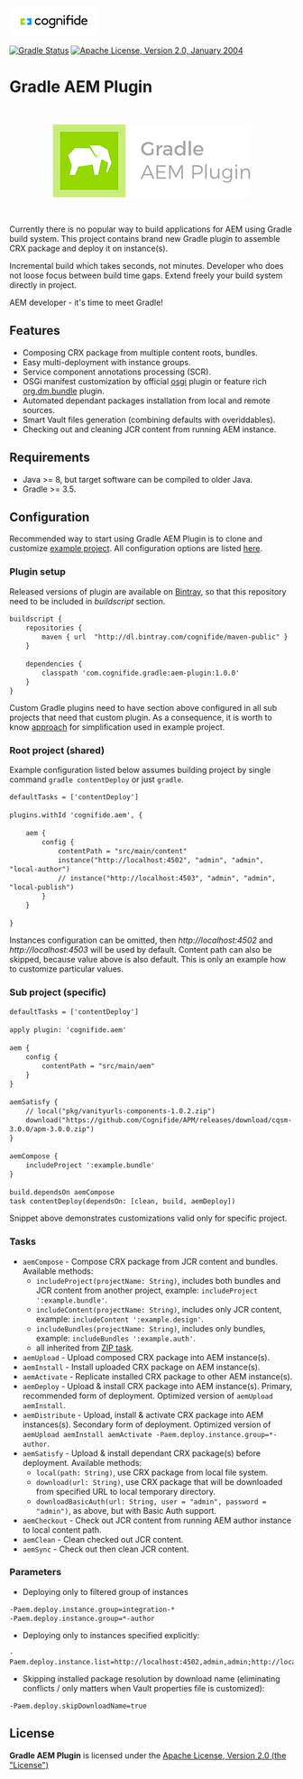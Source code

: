 ![Cognifide logo](doc/cognifide-logo.png)

[![Gradle Status](https://gradleupdate.appspot.com/Cognifide/gradle-aem-plugin/status.svg)](https://gradleupdate.appspot.com/Cognifide/gradle-aem-plugin/status)
[![Apache License, Version 2.0, January 2004](https://img.shields.io/github/license/Cognifide/gradle-aem-plugin.svg?label=License)](http://www.apache.org/licenses/)

# Gradle AEM Plugin

<br>
<p align="center">
  <img src="doc/logo.png" alt="Gradle AEM Plugin Logo"/>
</p>
<br>

Currently there is no popular way to build applications for AEM using Gradle build system. This project contains brand new Gradle plugin to assemble CRX package and deploy it on instance(s).

Incremental build which takes seconds, not minutes. Developer who does not loose focus between build time gaps. Extend freely your build system directly in project. 

AEM developer - it's time to meet Gradle!

## Features

* Composing CRX package from multiple content roots, bundles.
* Easy multi-deployment with instance groups.
* Service component annotations processing (SCR).
* OSGi manifest customization by official [osgi](https://docs.gradle.org/current/userguide/osgi_plugin.html) plugin or feature rich [org.dm.bundle](https://github.com/TomDmitriev/gradle-bundle-plugin) plugin.
* Automated dependant packages installation from local and remote sources.
* Smart Vault files generation (combining defaults with overiddables).
* Checking out and cleaning JCR content from running AEM instance.

## Requirements

* Java >= 8, but target software can be compiled to older Java.
* Gradle  >= 3.5.

## Configuration

Recommended way to start using Gradle AEM Plugin is to clone and customize [example project](https://github.com/Cognifide/gradle-aem-example).
All configuration options are listed [here](src/main/kotlin/com/cognifide/gradle/aem/AemConfig.kt).

### Plugin setup

Released versions of plugin are available on [Bintray](https://bintray.com/cognifide/maven-public/gradle-aem-plugin), 
so that this repository need to be included in *buildscript* section.


```
buildscript {
    repositories {
        maven { url  "http://dl.bintray.com/cognifide/maven-public" }
    }
    
    dependencies {
        classpath 'com.cognifide.gradle:aem-plugin:1.0.0'
    }
}

```

Custom Gradle plugins need to have section above configured in all sub projects that need that custom plugin.
As a consequence, it is worth to know [approach](https://github.com/Cognifide/gradle-aem-example/blob/master/gradle/buildscript.gradle) for simplification used in example project.

### Root project (shared)

Example configuration listed below assumes building project by single command `gradle contentDeploy` or just `gradle`.

```
defaultTasks = ['contentDeploy']

plugins.withId 'cognifide.aem', {

    aem {
        config {
            contentPath = "src/main/content"
            instance("http://localhost:4502", "admin", "admin", "local-author")
            // instance("http://localhost:4503", "admin", "admin", "local-publish")
        }
    }

}

```

Instances configuration can be omitted, then *http://localhost:4502* and *http://localhost:4503* will be used by default.
Content path can also be skipped, because value above is also default. This is only an example how to customize particular values.


### Sub project (specific)

```
defaultTasks = ['contentDeploy']

apply plugin: 'cognifide.aem'

aem {
    config {
        contentPath = "src/main/aem"
    }
}

aemSatisfy {
    // local("pkg/vanityurls-components-1.0.2.zip")
    download("https://github.com/Cognifide/APM/releases/download/cqsm-3.0.0/apm-3.0.0.zip")
}

aemCompose {
    includeProject ':example.bundle'
}

build.dependsOn aemCompose
task contentDeploy(dependsOn: [clean, build, aemDeploy])

```

Snippet above demonstrates customizations valid only for specific project.

### Tasks

* `aemCompose` - Compose CRX package from JCR content and bundles. Available methods:
    * `includeProject(projectName: String)`, includes both bundles and JCR content from another project, example: `includeProject ':example.bundle'`.
    * `includeContent(projectName: String)`, includes only JCR content, example: `includeContent ':example.design'`.
    * `includeBundles(projectName: String)`, includes only bundles, example: `includeBundles ':example.auth'`.
    * all inherited from [ZIP task](https://docs.gradle.org/3.5/dsl/org.gradle.api.tasks.bundling.Zip.html).
* `aemUpload` - Upload composed CRX package into AEM instance(s).
* `aemInstall` - Install uploaded CRX package on AEM instance(s).
* `aemActivate` - Replicate installed CRX package to other AEM instance(s).
* `aemDeploy` - Upload & install CRX package into AEM instance(s). Primary, recommended form of deployment. Optimized version of `aemUpload aemInstall`.
* `aemDistribute` - Upload, install & activate CRX package into AEM instances(s). Secondary form of deployment. Optimized version of `aemUpload aemInstall aemActivate -Paem.deploy.instance.group=*-author`.
* `aemSatisfy` - Upload & install dependant CRX package(s) before deployment. Available methods:
    * `local(path: String)`, use CRX package from local file system.
    * `download(url: String)`, use CRX package that will be downloaded from specified URL to local temporary directory.
    * `downloadBasicAuth(url: String, user = "admin", password = "admin")`, as above, but with Basic Auth support.
* `aemCheckout` - Check out JCR content from running AEM author instance to local content path.
* `aemClean` - Clean checked out JCR content.
* `aemSync` - Check out then clean JCR content.

### Parameters

* Deploying only to filtered group of instances

```
-Paem.deploy.instance.group=integration-*
-Paem.deploy.instance.group=*-author
```
   
* Deploying only to instances specified explicitly: 

```
-Paem.deploy.instance.list=http://localhost:4502,admin,admin;http://localhost:4503,admin,admin
```

* Skipping installed package resolution by download name (eliminating conflicts / only matters when Vault properties file is customized): 

```
-Paem.deploy.skipDownloadName=true
```


## License

**Gradle AEM Plugin** is licensed under the [Apache License, Version 2.0 (the "License")](https://www.apache.org/licenses/LICENSE-2.0.txt)


